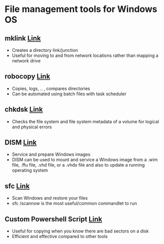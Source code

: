 # File management tools for Windows OS

## mklink [Link](https://docs.microsoft.com/en-us/windows-server/administration/windows-commands/mklink)
- Creates a directory link/junction
- Useful for moving to and from network locations rather than mapping a network drive

## robocopy [Link](https://docs.microsoft.com/en-us/windows-server/administration/windows-commands/robocopy)
- Copies, logs, .. , compares directories
- Can be automated using batch files with task scheduler

## chkdsk [Link](https://docs.microsoft.com/en-us/windows-server/administration/windows-commands/chkdsk)
- Checks the file system and file system metadata of a volume for logical and physical errors

## DISM [Link](https://docs.microsoft.com/en-us/windows-hardware/manufacture/desktop/what-is-dism?view=windows-11)
- Service and prepare Windows images
- DISM can be used to mount and service a Windows image from a .wim file, .ffu file, .vhd file, or a .vhdx file and also to update a running operating system

## sfc [Link](https://support.microsoft.com/en-us/topic/use-the-system-file-checker-tool-to-repair-missing-or-corrupted-system-files-79aa86cb-ca52-166a-92a3-966e85d4094e)
- Scan Windows and restore your files
- sfc /scannow is the most useful/common commandlet to run

## Custom Powershell Script [Link](https://www.davor.josipovic.be/blog/2013/06/02/ignoring-device-io-errors-during-copy-with-powershell/)
- Useful for copying when you know there are bad sectors on a disk
- Efficient and effective compared to other tools
